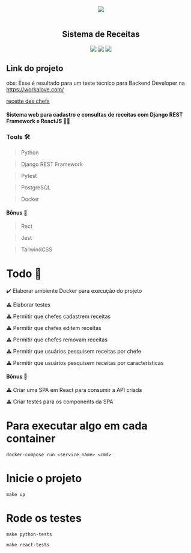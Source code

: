 <div align='center'>
    <img src='https://user-images.githubusercontent.com/55309160/112492060-b1d70380-8d5f-11eb-8f9e-9923de935d51.png'></img><br/><br/>
    <h2><b>Sistema de Receitas</b></h2>
    <img src='https://img.shields.io/badge/Python-3.9.2-blue'></img>
    <img src='https://img.shields.io/badge/Django_REST_Framework-red'></img>
    <img src='https://img.shields.io/badge/React-green'></img>  
</div>

## Link do projeto

obs: Esse é resultado para um teste técnico para Backend Developer na https://workalove.com/

[recette des chefs](algumlink.heroku.com)

#### Sistema web para cadastro e consultas de receitas com Django REST Framework e ReactJS 👨‍🍳

### Tools 🛠️

> Python

> Django REST Framework

> Pytest

> PostgreSQL

> Docker

#### Bônus 🎁

> Rect

> Jest

> TailwindCSS

# Todo 📝

:heavy_check_mark: Elaborar ambiente Docker para execução do projeto

:warning: Elaborar testes

:warning: Permitir que chefes cadastrem receitas

:warning: Permitir que chefes editem receitas

:warning: Permitir que chefes removam receitas

:warning: Permitir que usuários pesquisem receitas por chefe

:warning: Permitir que usuários pesquisem receitas por características

#### Bônus 🎁

:warning: Criar uma SPA em React para consumir a API criada

:warning: Criar testes para os components da SPA

# Para executar algo em cada container

    docker-compose run <service_name> <cmd>

# Inicie o projeto

    make up

# Rode os testes

    make python-tests

    make react-tests
